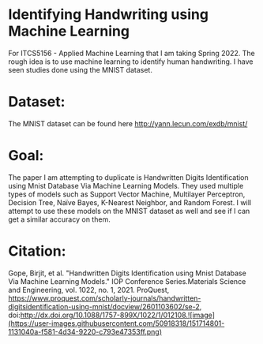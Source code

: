 # Identifying Handwriting using Machine Learning
For ITCS5156 - Applied Machine Learning that I am taking Spring 2022. The rough idea is to use machine learning to identify human handwriting. 
I have seen studies done using the MNIST dataset. 

# Dataset:
The MNIST dataset can be found here http://yann.lecun.com/exdb/mnist/

# Goal:
The paper I am attempting to duplicate is Handwritten Digits Identification using Mnist Database Via Machine Learning Models. They used multiple types of models such as Support Vector Machine, Multilayer Perceptron, Decision Tree, Naïve Bayes, K-Nearest Neighbor, and Random Forest. I will attempt to use these models on the MNIST dataset as well and see if I can get a similar accuracy on them. 

# Citation:
Gope, Birjit, et al. "Handwritten Digits Identification using Mnist Database Via	Machine	Learning Models." IOP Conference Series.Materials Science and	Engineering, vol. 1022, no. 1, 2021. ProQuest, https://www.proquest.com/scholarly-journals/handwritten-digitsidentification-using-mnist/docview/2601103602/se-2,	doi:http://dx.doi.org/10.1088/1757-899X/1022/1/012108.![image](https://user-images.githubusercontent.com/50918318/151714801-1131040a-f581-4d34-9220-c793e47353ff.png)

